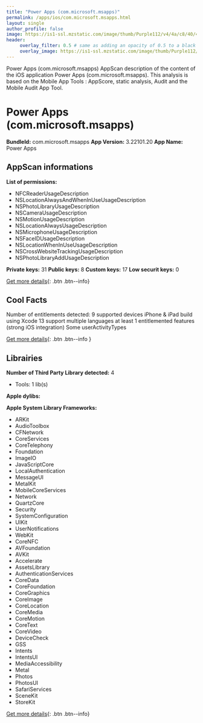 ```yaml
---
title: "Power Apps (com.microsoft.msapps)"
permalink: /apps/ios/com.microsoft.msapps.html
layout: single
author_profile: false
image: https://is1-ssl.mzstatic.com/image/thumb/Purple112/v4/4a/c8/40/4ac8405e-b305-87e8-e1f4-546ac57de1db/PowerApps_AppIcon-0-0-1x_U007emarketing-0-0-0-7-0-0-sRGB-0-0-0-GLES2_U002c0-512MB-85-220-0-0.png/512x512bb.jpg
header: 
     overlay_filter: 0.5 # same as adding an opacity of 0.5 to a black background
     overlay_image: https://is1-ssl.mzstatic.com/image/thumb/Purple112/v4/4a/c8/40/4ac8405e-b305-87e8-e1f4-546ac57de1db/PowerApps_AppIcon-0-0-1x_U007emarketing-0-0-0-7-0-0-sRGB-0-0-0-GLES2_U002c0-512MB-85-220-0-0.png/512x512bb.jpg
---
```

Power Apps (com.microsoft.msapps) AppScan description of the content of the iOS application Power Apps (com.microsoft.msapps). This analysis is based on the Mobile App Tools : AppScore, static analysis, Audit and the Mobile Audit App Tool.

# Power Apps (com.microsoft.msapps)

**BundleId:** com.microsoft.msapps
**App Version:** 3.22101.20
**App Name:** Power Apps


## AppScan informations 

**List of permissions:** 
- NFCReaderUsageDescription
- NSLocationAlwaysAndWhenInUseUsageDescription
- NSPhotoLibraryUsageDescription
- NSCameraUsageDescription
- NSMotionUsageDescription
- NSLocationAlwaysUsageDescription
- NSMicrophoneUsageDescription
- NSFaceIDUsageDescription
- NSLocationWhenInUseUsageDescription
- NSCrossWebsiteTrackingUsageDescription
- NSPhotoLibraryAddUsageDescription
  
  
**Private keys:** 31
**Public keys:** 8
**Custom keys:** 17
**Low securit keys:** 0
  
[Get more details](/pricing.html){: .btn .btn--info}

## Cool Facts

Number of entitlements detected: 9
supported devices iPhone & iPad
build using Xcode 13
support multiple languages
at least 1 entitlemented features (strong iOS integration)
Some userActivityTypes
  
[Get more details](/pricing.html){: .btn .btn--info }

## Librairies 
**Number of Third Party Library detected:** 4
- Tools: 1 lib(s)


**Apple dylibs:**


**Apple System Library Frameworks:**
- ARKit
- AudioToolbox
- CFNetwork
- CoreServices
- CoreTelephony
- Foundation
- ImageIO
- JavaScriptCore
- LocalAuthentication
- MessageUI
- MetalKit
- MobileCoreServices
- Network
- QuartzCore
- Security
- SystemConfiguration
- UIKit
- UserNotifications
- WebKit
- CoreNFC
- AVFoundation
- AVKit
- Accelerate
- AssetsLibrary
- AuthenticationServices
- CoreData
- CoreFoundation
- CoreGraphics
- CoreImage
- CoreLocation
- CoreMedia
- CoreMotion
- CoreText
- CoreVideo
- DeviceCheck
- GSS
- Intents
- IntentsUI
- MediaAccessibility
- Metal
- Photos
- PhotosUI
- SafariServices
- SceneKit
- StoreKit


  
[Get more details](/pricing.html){: .btn .btn--info}


